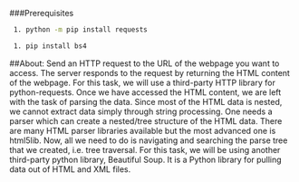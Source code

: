 ###Prerequisites
```sh
 1. python -m pip install requests
  ```
```sh
 1. pip install bs4
  ```
##About:
Send an HTTP request to the URL of the webpage you want to access. The server responds to the request by returning the HTML content of the webpage. For this task, we will use a third-party HTTP library for python-requests.
Once we have accessed the HTML content, we are left with the task of parsing the data. Since most of the HTML data is nested, we cannot extract data simply through string processing. One needs a parser which can create a nested/tree structure of the HTML data. There are many HTML parser libraries available but the most advanced one is html5lib.
Now, all we need to do is navigating and searching the parse tree that we created, i.e. tree traversal. For this task, we will be using another third-party python library, Beautiful Soup. It is a Python library for pulling data out of HTML and XML files.
